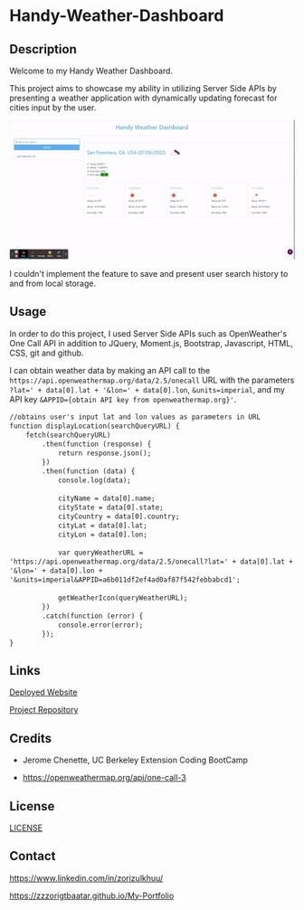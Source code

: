 # Handy-Weather-Dashboard

## Description 

Welcome to my Handy Weather Dashboard.

This project aims to showcase my ability in utilizing Server Side APIs by presenting a weather application with dynamically updating forecast for cities input by the user.

![](./assets/images/demo-handy-weather-dashboard.gif)

I couldn't implement the feature to save and present user search history to and from local storage.

## Usage

In order to do this project, I used Server Side APIs such as OpenWeather's One Call API in addition to JQuery, Moment.js, Bootstrap, Javascript, HTML, CSS, git and github.

I can obtain weather data by making an API call to the `https://api.openweathermap.org/data/2.5/onecall` URL with the parameters `?lat=' + data[0].lat + '&lon=' + data[0].lon`, `&units=imperial`, and my API key `&APPID={obtain API key from openweathermap.org}'`.
```
//obtains user's input lat and lon values as parameters in URL
function displayLocation(searchQueryURL) {
    fetch(searchQueryURL)
        .then(function (response) {
            return response.json();
        })
        .then(function (data) {
            console.log(data);

            cityName = data[0].name;
            cityState = data[0].state;
            cityCountry = data[0].country;
            cityLat = data[0].lat;
            cityLon = data[0].lon;

            var queryWeatherURL = 'https://api.openweathermap.org/data/2.5/onecall?lat=' + data[0].lat + '&lon=' + data[0].lon + '&units=imperial&APPID=a6b011df2ef4ad0af87f542febbabcd1';

            getWeatherIcon(queryWeatherURL);
        })
        .catch(function (error) {
            console.error(error);
        });
}
```

## Links

[Deployed Website](https://zzzorigtbaatar.github.io/Handy-Weather-Dashboard/)

[Project Repository](https://github.com/zzzorigtbaatar/Handy-Weather-Dashboard)

## Credits

* Jerome Chenette, UC Berkeley Extension Coding BootCamp

* https://openweathermap.org/api/one-call-3


## License

[LICENSE](/LICENSE)

## Contact

https://www.linkedin.com/in/zorizulkhuu/

https://zzzorigtbaatar.github.io/My-Portfolio